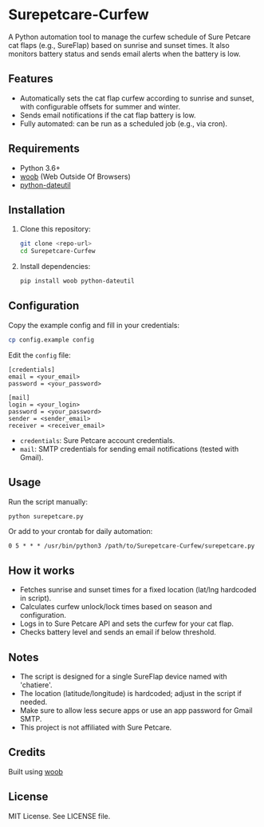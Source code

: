 # Surepetcare-Curfew

A Python automation tool to manage the curfew schedule of Sure Petcare cat flaps (e.g., SureFlap) based on sunrise and sunset times. It also monitors battery status and sends email alerts when the battery is low.

## Features

-   Automatically sets the cat flap curfew according to sunrise and sunset, with configurable offsets for summer and winter.
-   Sends email notifications if the cat flap battery is low.
-   Fully automated: can be run as a scheduled job (e.g., via cron).

## Requirements

-   Python 3.6+
-   [woob](https://woob.tech/) (Web Outside Of Browsers)
-   [python-dateutil](https://pypi.org/project/python-dateutil/)

## Installation

1. Clone this repository:
    ```bash
    git clone <repo-url>
    cd Surepetcare-Curfew
    ```
2. Install dependencies:
    ```bash
    pip install woob python-dateutil
    ```

## Configuration

Copy the example config and fill in your credentials:

```bash
cp config.example config
```

Edit the `config` file:

```
[credentials]
email = <your_email>
password = <your_password>

[mail]
login = <your_login>
password = <your_password>
sender = <sender_email>
receiver = <receiver_email>
```

-   `credentials`: Sure Petcare account credentials.
-   `mail`: SMTP credentials for sending email notifications (tested with Gmail).

## Usage

Run the script manually:

```bash
python surepetcare.py
```

Or add to your crontab for daily automation:

```
0 5 * * * /usr/bin/python3 /path/to/Surepetcare-Curfew/surepetcare.py
```

## How it works

-   Fetches sunrise and sunset times for a fixed location (lat/lng hardcoded in script).
-   Calculates curfew unlock/lock times based on season and configuration.
-   Logs in to Sure Petcare API and sets the curfew for your cat flap.
-   Checks battery level and sends an email if below threshold.

## Notes

-   The script is designed for a single SureFlap device named with 'chatiere'.
-   The location (latitude/longitude) is hardcoded; adjust in the script if needed.
-   Make sure to allow less secure apps or use an app password for Gmail SMTP.
-   This project is not affiliated with Sure Petcare.

## Credits

Built using [woob](https://woob.tech/)

## License

MIT License. See LICENSE file.
